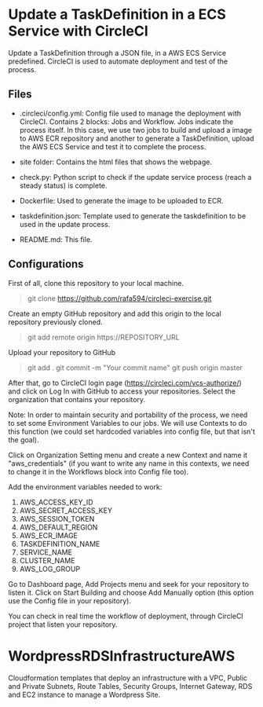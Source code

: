 # Update a TaskDefinition in a ECS Service with CircleCI

Update a TaskDefinition through a JSON file, in a AWS ECS Service predefined.
CircleCI is used to automate deployment and test of the process.

## Files

 * .circleci/config.yml: Config file used to manage the deployment with CircleCI.
    Contains 2 blocks: Jobs and Workflow. 
    Jobs indicate the process itself. In this case, we use two jobs to build and upload a image to AWS ECR repository
    and another to generate a TaskDefinition, upload the AWS ECS Service and test it to complete the process.
 
 * site folder: Contains the html files that shows the webpage.

 * check.py: Python script to check if the update service process (reach a steady status) is complete.

 * Dockerfile: Used to generate the image to be uploaded to ECR.

 * taskdefinition.json: Template used to generate the taskdefinition to be used in the update process.

 * README.md: This file.


## Configurations

First of all, clone this repository to your local machine.

> git clone https://github.com/rafa594/circleci-exercise.git

Create an empty GitHub repository and add this origin to the local repository previously cloned.
> git add remote origin https://REPOSITORY_URL

Upload your repository to GitHub
> git add .
> git commit -m "Your commit name"
> git push origin master


After that, go to CircleCI login page (https://circleci.com/vcs-authorize/) and click on Log In with GitHub to access your repositories.
Select the organization that contains your repository.

Note: In order to maintain security and portability of the process, we need to set some Environment Variables to our jobs.
We will use Contexts to do this function (we could set hardcoded variables into config file, but that isn't the goal).

Click on Organization Setting menu and create a new Context and name it "aws_credentials" (if you want to write any name in this contexts, we need to change it in the Workflows block into Config file too).

Add the environment variables needed to work:

   1. AWS_ACCESS_KEY_ID
   1. AWS_SECRET_ACCESS_KEY
   1. AWS_SESSION_TOKEN
   1. AWS_DEFAULT_REGION
   1. AWS_ECR_IMAGE
   1. TASKDEFINITION_NAME
   1. SERVICE_NAME
   1. CLUSTER_NAME
   1. AWS_LOG_GROUP



Go to Dashboard page, Add Projects menu and seek for your repository to listen it.
Click on Start Building and choose Add Manually option (this option use the Config file in your repository).

You can check in real time the workflow of deployment, through CircleCI project that listen your repository.



# WordpressRDSInfrastructureAWS
Cloudformation templates that deploy an infrastructure with a VPC, Public and Private Subnets, Route Tables, Security Groups, Internet Gateway, RDS and EC2 instance to manage a Wordpress Site.
